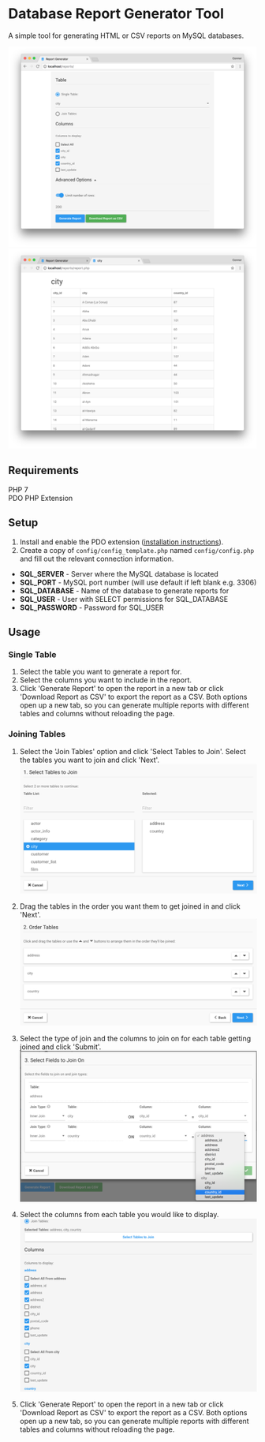 # Database Report Generator Tool  
A simple tool for generating HTML or CSV reports on MySQL databases.  

![Index page screenshot](res/img/screenshots/index-sample.png)  
![Report page screenshot](res/img/screenshots/report-sample.png)  

## Requirements
PHP 7  
PDO PHP Extension  

## Setup
1. Install and enable the PDO extension ([installation instructions][3e07ed03]).  
2. Create a copy of `config/config_template.php` named `config/config.php` and fill out the relevant connection information.  
  - **SQL_SERVER** - Server where the MySQL database is located  
  - **SQL_PORT** - MySQL port number (will use default if left blank e.g. 3306)  
  - **SQL_DATABASE** - Name of the database to generate reports for  
  - **SQL_USER** - User with SELECT permissions for SQL_DATABASE  
  - **SQL_PASSWORD** - Password for SQL_USER  

## Usage

### Single Table

1. Select the table you want to generate a report for.  
2. Select the columns you want to include in the report.  
3. Click 'Generate Report' to open the report in a new tab or click 'Download Report as CSV' to export the report as a CSV. Both options open up a new tab, so you can generate multiple reports with different tables and columns without reloading the page.  

### Joining Tables  

1. Select the 'Join Tables' option and click 'Select Tables to Join'. Select the tables you want to join and click 'Next'.
![Join step 1](res/img/screenshots/join1.png)  

2. Drag the tables in the order you want them to get joined in and click 'Next'.
![Join step 2](res/img/screenshots/join2.png)  

3. Select the type of join and the columns to join on for each table getting joined and click 'Submit'.
![Join step 3](res/img/screenshots/join3.png)  

4. Select the columns from each table you would like to display.
![Join step 4](res/img/screenshots/join4.png)  
5. Click 'Generate Report' to open the report in a new tab or click 'Download Report as CSV' to export the report as a CSV. Both options open up a new tab, so you can generate multiple reports with different tables and columns without reloading the page.




  [3e07ed03]: http://php.net/manual/en/pdo.installation.php "PDO Installation"

